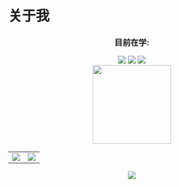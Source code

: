 # 关于我
<div align="center">
    <!-- "目前在学"盒子 -->
    <div>
      <h3>目前在学:</h3>
      <span>
        <img src="https://img.shields.io/badge/-HTML5-E34F26?style=flat-square&logo=html5&logoColor=white" /> 
        <img src="https://img.shields.io/badge/-CSS3-1572B6?style=flat-square&logo=css3" /> 
        <img src="https://img.shields.io/badge/-JavaScript-oringe?style=flat-square&logo=javascript" /> 
      </span>
    </div>
    <div>
    <img height="160px" src="https://github-readme-stats.vercel.app/api?username=xpt030610&hide_title=true&hide_border=true&show_icons=trueline_height=21&text_color=000&icon_color=000&bg_color=0,ea6161,ffc64d,fffc4d,52fa5a&theme=graywhite" /> 
    </div>
    <!-- 个人信息表 -->
    <table>
        <tr>
            <td>
                <img src="https://metrics.lecoq.io/xpt030610?template=classic&introduction=1&base=header%2C%20activity%2C%20community%2C%20repositories%2C%20metadata&base.indepth=false&base.hireable=false&base.skip=false&introduction=false&introduction.title=true&config.timezone=Asia%2FShanghai"> 
            </td>
            <td>
                <img src="https://metrics.lecoq.io/xpt030610?template=classic&base.header=0&base.activity=0&base.community=0&base.repositories=0&base.metadata=0&achievements=1&languages=1&habits=1&base=header%2C%20activity%2C%20community%2C%20repositories%2C%20metadata&base.indepth=false&base.hireable=false&base.skip=false&languages=false&languages.limit=8&languages.threshold=0%25&languages.other=false&languages.colors=github&languages.sections=most-used&languages.indepth=false&languages.analysis.timeout=15&languages.analysis.timeout.repositories=7.5&languages.categories=markup%2C%20programming&languages.recent.categories=markup%2C%20programming&languages.recent.load=300&languages.recent.days=14&habits=false&habits.from=200&habits.days=14&habits.facts=true&habits.charts=false&habits.charts.type=classic&habits.trim=false&habits.languages.limit=8&habits.languages.threshold=0%25&achievements=false&achievements.threshold=X&achievements.secrets=true&achievements.display=compact&achievements.limit=12&config.timezone=Asia%2FShanghai">
            </td>
        </tr>
    </table>
    <!-- 提交记录柱状图表 -->
    <img src="https://metrics.lecoq.io/xpt030610?template=classic&base.header=0&base.activity=0&base.community=0&base.repositories=0&base.metadata=0&isocalendar=1&base=header%2C%20activity%2C%20community%2C%20repositories%2C%20metadata&base.indepth=false&base.hireable=false&base.skip=false&isocalendar=false&isocalendar.duration=full-year&config.timezone=Asia%2FShanghai&config.twemoji=true&config.display=large">
    
    
    
<div align="center">
